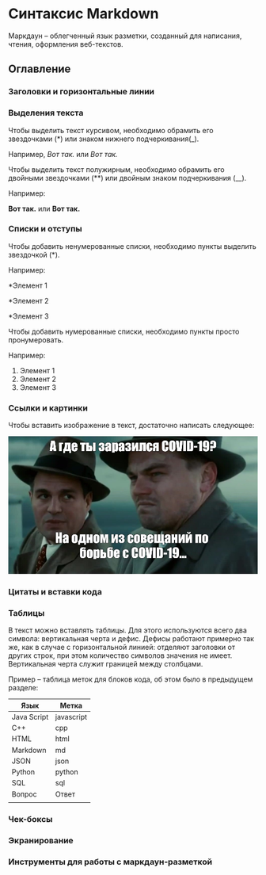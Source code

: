 # Синтаксис Markdown

Маркдаун – облегченный язык разметки, созданный для написания, чтения, оформления веб-текстов.

## Оглавление

### Заголовки и горизонтальные линии

### Выделения текста

Чтобы выделить текст курсивом, необходимо обрамить его звездочками (*) или знаком нижнего подчеркивания(_). 

Например, *Вот так.* или _Вот так._

Чтобы выделить текст полужирным, необходимо обрамить его двойными звездочками (**) или двойным знаком подчеркивания (__). 

Например:

**Вот так.** или __Вот так.__

### Списки и отступы

Чтобы добавить ненумерованные списки, необходимо пункты выделить звездочкой (*). 

Например:

*Элемент 1

*Элемент 2

*Элемент 3

Чтобы добавить нумерованные списки, необходимо пункты просто пронумеровать.

Например:
1. Элемент 1
2. Элемент 2
3. Элемент 3

### Ссылки и картинки

Чтобы вставить изображение в текст, достаточно написать следующее:

![Мем с Лео](Mem_leo_1.jpg)

### Цитаты и вставки кода

### Таблицы

В текст можно вставлять таблицы. Для этого используются всего два символа: вертикальная черта и дефис. Дефисы работают примерно так же, как в случае с горизонтальной линией: отделяют заголовки от других строк, при этом количество символов значения не имеет. Вертикальная черта служит границей между столбцами.

Пример – таблица меток для блоков кода, об этом было в предыдущем разделе:

| Язык | Метка |
| -----|------|
| Java Script | javascript |
| C++ |cpp|
| HTML|html|
|Markdown|md|
|JSON|json|
|Python|python|
|SQL|sql|
|Вопрос|Ответ|
|||

### Чек-боксы

### Экранирование

### Инструменты для работы с маркдаун-разметкой